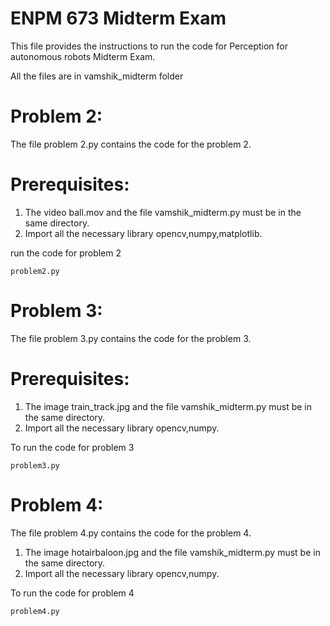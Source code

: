 # ENPM 673 Midterm Exam

This file provides the instructions to run the code for Perception for autonomous robots Midterm Exam.

All the files are in vamshik_midterm folder

# Problem 2:

The file problem 2.py contains the code for the problem 2.

# Prerequisites:

1. The video ball.mov and the file vamshik_midterm.py must be in the same directory.
2. Import all the necessary library opencv,numpy,matplotlib.

run the code for problem 2 

```
problem2.py
```


# Problem 3:

The file problem 3.py contains the code for the problem 3.

# Prerequisites:

1. The image train_track.jpg and the file vamshik_midterm.py must be in the same directory.
2. Import all the necessary library opencv,numpy.

To run the code for problem 3

```
problem3.py 
```

# Problem 4:

The file problem 4.py contains the code for the problem 4.

1. The image hotairbaloon.jpg and the file vamshik_midterm.py must be in the same directory.
2. Import all the necessary library opencv,numpy.

To run the code for problem 4

```
problem4.py 
```

